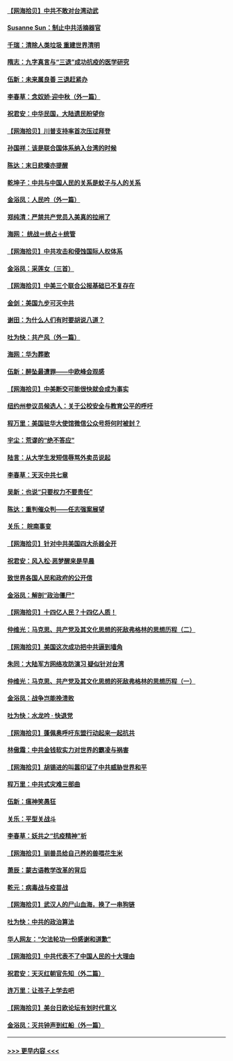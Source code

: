 #### [【网海拾贝】中共不敢对台湾动武](../pages/nsc993/n12421418.md?t=09230551) 
#### [Susanne Sun：制止中共活摘器官](../pages/nsc993/n12419654.md?t=09230551) 
#### [千瑞：清除人类垃圾 重建世界清明](../pages/nsc993/n12419414.md?t=09230551) 
#### [隋志：九字真言与“三退”成功抗疫的医学研究](../pages/nsc993/n12419248.md?t=09230551) 
#### [伍新：未来属良善 三退赶紧办](../pages/nsc993/n12418496.md?t=09230551) 
#### [李春草：念奴娇·迎中秋（外一篇）](../pages/nsc993/n12418465.md?t=09230551) 
#### [祝君安：中华民国，大陆遗民盼望你](../pages/nsc993/n12418089.md?t=09230551) 
#### [【网海拾贝】川普支持率首次压过拜登](../pages/nsc993/n12418050.md?t=09230551) 
#### [孙国祥：该是联合国体系纳入台湾的时候](../pages/nsc993/n12417369.md?t=09230551) 
#### [陈达：末日悲嚎亦提醒](../pages/nsc993/n12416736.md?t=09230551) 
#### [乾坤子：中共与中国人民的关系是蚊子与人的关系](../pages/nsc993/n12416632.md?t=09230551) 
#### [金浴凤：人民吟（外一篇）](../pages/nsc993/n12416567.md?t=09230551) 
#### [郑纯清：严禁共产党员入美真的拉闸了](../pages/nsc993/n12416550.md?t=09230551) 
#### [海网： 统战＝统占＋统管](../pages/nsc993/n12416404.md?t=09230551) 
#### [【网海拾贝】中共攻击和侵蚀国际人权体系](../pages/nsc993/n12416250.md?t=09230551) 
#### [金浴凤：采莲女（三首）](../pages/nsc993/n12415517.md?t=09230551) 
#### [【网海拾贝】中美三个联合公报基础已不复存在](../pages/nsc993/n12415054.md?t=09230551) 
#### [金剑：美国九步可灭中共](../pages/nsc993/n12413183.md?t=09230551) 
#### [谢田：为什么人们有时要胡说八道？](../pages/nsc993/n12411861.md?t=09230551) 
#### [吐为快：共产风（外一篇）](../pages/nsc993/n12411761.md?t=09230551) 
#### [海网：华为葬歌](../pages/nsc993/n12410381.md?t=09230551) 
#### [伍新：醉坠最遭罪——中欧峰会观感](../pages/nsc993/n12410364.md?t=09230551) 
#### [【网海拾贝】中美断交可能很快就会成为事实](../pages/nsc993/n12409495.md?t=09230551) 
#### [纽约州参议员候选人：关于公校安全与教育公平的呼吁](../pages/nsc993/n12409228.md?t=09230551) 
#### [程万里：美国驻华大使馆微信公众号将何时被封？](../pages/nsc993/n12407397.md?t=09230551) 
#### [宇尘：荒谬的“绝不答应”](../pages/nsc993/n12407360.md?t=09230551) 
#### [陆言：从大学生发短信辱骂外卖员说起](../pages/nsc993/n12407285.md?t=09230551) 
#### [李春草：天灭中共七章](../pages/nsc993/n12406988.md?t=09230551) 
#### [吴新：也说“只要权力不要责任”](../pages/nsc993/n12406966.md?t=09230551) 
#### [陈达：重判催众判——任志强案展望](../pages/nsc993/n12404540.md?t=09230551) 
#### [关乐： 皖南事变](../pages/nsc993/n12404288.md?t=09230551) 
#### [【网海拾贝】针对中共美国四大杀器全开](../pages/nsc993/n12404172.md?t=09230551) 
#### [祝君安：风入松‧恶梦醒来是早晨](../pages/nsc993/n12401953.md?t=09230551) 
#### [致世界各国人民和政府的公开信](../pages/nsc993/n12401824.md?t=09230551) 
#### [金浴凤：解剖“政治僵尸”](../pages/nsc993/n12401808.md?t=09230551) 
#### [【网海拾贝】十四亿人民？十四亿人质！](../pages/nsc993/n12401708.md?t=09230551) 
#### [仲维光：马克思、共产党及其文化思想的死敌弗格林的思想历程（二）](../pages/nsc993/n12399107.md?t=09230551) 
#### [【网海拾贝】美国这次成功把中共逼到墙角](../pages/nsc993/n12400173.md?t=09230551) 
#### [朱同：大陆军方网络攻防演习 疑似针对台湾](../pages/nsc993/n12399868.md?t=09230551) 
#### [仲维光：马克思、共产党及其文化思想的死敌弗格林的思想历程（一）](../pages/nsc993/n12398341.md?t=09230551) 
#### [金浴凤：战争岂能挽溃败](../pages/nsc993/n12398855.md?t=09230551) 
#### [吐为快：水龙吟 · 快退党](../pages/nsc993/n12398849.md?t=09230551) 
#### [【网海拾贝】蓬佩奥呼吁东盟行动起来一起抗共](../pages/nsc993/n12398291.md?t=09230551) 
#### [林傲霜：中共金钱软实力对世界的霸凌与祸害](../pages/nsc993/n12397515.md?t=09230551) 
#### [【网海拾贝】胡锡进的叫嚣印证了中共威胁世界和平](../pages/nsc993/n12397455.md?t=09230551) 
#### [程万里：中共式灾难三部曲](../pages/nsc993/n12397106.md?t=09230551) 
#### [伍新：瘟神笑愚狂](../pages/nsc993/n12397052.md?t=09230551) 
#### [关乐：平型关战斗](../pages/nsc993/n12395387.md?t=09230551) 
#### [李春草：妖共之“抗疫精神”析](../pages/nsc993/n12395240.md?t=09230551) 
#### [【网海拾贝】驯兽员给自己养的兽喂花生米](../pages/nsc993/n12393919.md?t=09230551) 
#### [萧辰：蒙古语教学改革的背后](../pages/nsc993/n12393677.md?t=09230551) 
#### [乾元：病毒战与疫苗战](../pages/nsc993/n12393107.md?t=09230551) 
#### [【网海拾贝】武汉人的尸山血海，换了一串狗链](../pages/nsc993/n12393043.md?t=09230551) 
#### [吐为快：中共的政治算法](../pages/nsc993/n12390506.md?t=09230551) 
#### [华人网友：“欠法轮功一份感谢和道歉”](../pages/nsc993/n12390098.md?t=09230551) 
#### [【网海拾贝】中共代表不了中国人民的十大理由](../pages/nsc993/n12388155.md?t=09230551) 
#### [祝君安：天灭红朝官先知（外二篇）](../pages/nsc993/n12387957.md?t=09230551) 
#### [连万里：让孩子上学去吧](../pages/nsc993/n12385309.md?t=09230551) 
#### [【网海拾贝】美台日欧论坛有划时代意义](../pages/nsc993/n12385232.md?t=09230551) 
#### [金浴凤：灭共钟声到红船（外一篇）](../pages/nsc993/n12385154.md?t=09230551) 

----
#### [ >>> 更早内容 <<< ](../indexes/nsc993-earlier.md)
